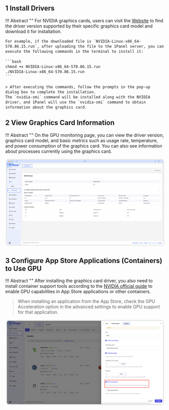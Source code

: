 ## 1 Install Drivers

!!! Abstract ""
    For NVIDIA graphics cards, users can visit the [Website](https://www.nvidia.com/en-us/drivers/) to find the driver version supported by their specific graphics card model and download it for installation.

    For example, if the downloaded file is `NVIDIA-Linux-x86_64-570.86.15.run`, after uploading the file to the 1Panel server, you can execute the following commands in the terminal to install it:

    ```bash
    chmod +x NVIDIA-Linux-x86_64-570.86.15.run
    ./NVIDIA-Linux-x86_64-570.86.15.run
    ```

    > After executing the commands, follow the prompts in the pop-up dialog box to complete the installation.
    The `nvidia-smi` command will be installed along with the NVIDIA driver, and 1Panel will use the `nvidia-smi` command to obtain information about the graphics card.

## 2 View Graphics Card Information

!!! Abstract ""
    On the GPU monitoring page, you can view the driver version, graphics card model, and basic metrics such as usage rate, temperature, and power consumption of the graphics card. You can also see information about processes currently using the graphics card.

![img.png](../../img/ai/gpu_monitor.png)

## 3 Configure App Store Applications (Containers) to Use GPU

!!! Abstract ""
    After installing the graphics card driver, you also need to install container support tools according to the [NVIDIA official guide](https://docs.nvidia.com/datacenter/cloud-native/container-toolkit/latest/install-guide.html) to enable GPU capabilities in App Store applications or other containers.

> When installing an application from the App Store, check the GPU Acceleration option in the advanced settings to enable GPU support for that application.

![img.png](../../img/ai/gpu_acceleration.png)

